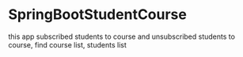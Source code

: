 # SpringBootStudentCourse
this app subscribed students to course and unsubscribed students to course, find course list, students list
